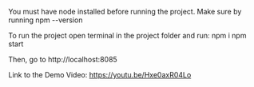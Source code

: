 You must have node installed before running the project.
Make sure by running npm --version

To run the project open terminal in the project folder and run:
npm i
npm start

Then, go to http://localhost:8085

Link to the Demo Video: https://youtu.be/Hxe0axR04Lo
